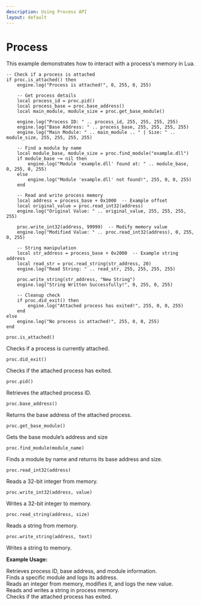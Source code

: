 ```yaml
---
description: Using Process API
layout: default
---
```


# Process

This example demonstrates how to interact with a process's memory in Lua.

```
-- Check if a process is attached
if proc.is_attached() then
    engine.log("Process is attached!", 0, 255, 0, 255)

    -- Get process details
    local process_id = proc.pid()
    local process_base = proc.base_address()
    local main_module, module_size = proc.get_base_module()

    engine.log("Process ID: " .. process_id, 255, 255, 255, 255)
    engine.log("Base Address: " .. process_base, 255, 255, 255, 255)
    engine.log("Main Module: " .. main_module .. " | Size: " .. module_size, 255, 255, 255, 255)

    -- Find a module by name
    local module_base, module_size = proc.find_module("example.dll")
    if module_base ~= nil then
        engine.log("Module 'example.dll' found at: " .. module_base, 0, 255, 0, 255)
    else
        engine.log("Module 'example.dll' not found!", 255, 0, 0, 255)
    end

    -- Read and write process memory
    local address = process_base + 0x1000  -- Example offset
    local original_value = proc.read_int32(address)
    engine.log("Original Value: " .. original_value, 255, 255, 255, 255)

    proc.write_int32(address, 99999)  -- Modify memory value
    engine.log("Modified Value: " .. proc.read_int32(address), 0, 255, 0, 255)

    -- String manipulation
    local str_address = process_base + 0x2000  -- Example string address
    local read_str = proc.read_string(str_address, 20)
    engine.log("Read String: " .. read_str, 255, 255, 255, 255)

    proc.write_string(str_address, "New String")
    engine.log("String Written Successfully!", 0, 255, 0, 255)

    -- Cleanup check
    if proc.did_exit() then
        engine.log("Attached process has exited!", 255, 0, 0, 255)
    end
else
    engine.log("No process is attached!", 255, 0, 0, 255)
end
```

`proc.is_attached()`

Checks if a process is currently attached.



`proc.did_exit()`

Checks if the attached process has exited.



`proc.pid()`

Retrieves the attached process ID.



`proc.base_address()`

Returns the base address of the attached process.



`proc.get_base_module()`

Gets the base module’s address and size



`proc.find_module(module_name)`

Finds a module by name and returns its base address and size.



`proc.read_int32(address)`

Reads a 32-bit integer from memory.



`proc.write_int32(address, value)`

Writes a 32-bit integer to memory.



`proc.read_string(address, size)`

Reads a string from memory.



`proc.write_string(address, text)`

Writes a string to memory.



**Example Usage:**

Retrieves process ID, base address, and module information.\
Finds a specific module and logs its address.\
Reads an integer from memory, modifies it, and logs the new value.\
Reads and writes a string in process memory.\
Checks if the attached process has exited.

